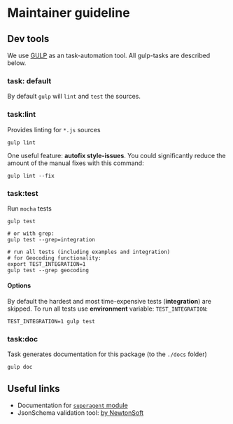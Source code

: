 # Maintainer guideline

## Dev tools

We use [GULP](http://gulpjs.com/) as an task-automation tool. All gulp-tasks are described below.

### task: default

By default `gulp` will `lint` and `test` the sources.

### task:lint

Provides linting for `*.js` sources

```shell
gulp lint
```

One useful feature: **autofix style-issues**. You could significantly reduce the amount
of the manual fixes with this command:

```shell
gulp lint --fix
```

### task:test

Run `mocha` tests

```shell
gulp test

# or with grep:
gulp test --grep=integration

# run all tests (including examples and integration)
# for Geocoding functionality:
export TEST_INTEGRATION=1
gulp test --grep geocoding
```

#### Options

By default the hardest and most time-expensive tests (**integration**) are skipped. To run all tests use **environment** variable: `TEST_INTEGRATION`:

```shell
TEST_INTEGRATION=1 gulp test
```

### task:doc

Task generates documentation for this package (to the `./docs` folder)

```shell
gulp doc
```

## Useful links

* Documentation for [`superagent` module](http://visionmedia.github.io/superagent)
* JsonSchema validation tool: [by NewtonSoft](http://www.jsonschemavalidator.net/)
